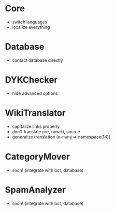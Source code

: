 # Core
- switch languages
- localize everything

# Database
- contact database directly

# DYKChecker
- hide advanced options

# WikiTranslator
- capitalize links properly
- don't translate pre, nowiki, source
- generalize translation (หมวดหมู่ => namespace(14))

# CategoryMover
- soon! (integrate with bot, database)

# SpamAnalyzer
- soon! (integrate with bot, database)